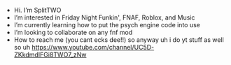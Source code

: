 - Hi. I’m SplitTWO
- I’m interested in Friday Night Funkin', FNAF, Roblox, and Music
- I’m currently learning how to put the psych engine code into use
- I’m looking to collaborate on any fnf mod
- How to reach me (you cant ecks dee!!)
 so anyway uh i do yt stuff as well so uh https://www.youtube.com/channel/UC5D-ZKkdmdIFGi8TWO7_zNw

